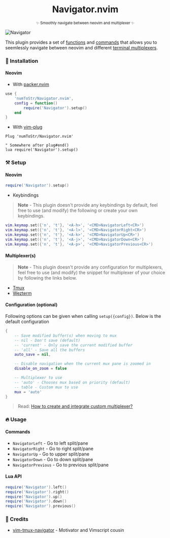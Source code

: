 <h1 align='center'>Navigator.nvim</h1>
<p align="center"><sup>✨ Smoothly navigate between neovim and multiplexer ✨</sup></p>

![Navigator](https://user-images.githubusercontent.com/24727447/157040356-1f44323a-c7b6-4955-8207-5e6cade08c9e.gif "Navigating to the moon")

This plugin provides a set of [functions](#lua-api) and [commands](#commands) that allows you to seemlessly navigate between neovim and different [terminal multiplexers](#multiplexers).

### 🚀 Installation

#### Neovim

- With [packer.nvim](https://github.com/wbthomason/packer.nvim)

```lua
use {
    'numToStr/Navigator.nvim',
    config = function()
        require('Navigator').setup()
    end
}
```

- With [vim-plug](https://github.com/junegunn/vim-plug)

```vim
Plug 'numToStr/Navigator.nvim'

" Somewhere after plug#end()
lua require('Navigator').setup()
```

### ⚒️ Setup

#### Neovim

```lua
require('Navigator').setup()
```

- Keybindings

> **Note** - This plugin doesn't provide any keybindings by default, feel free to use (and modify) the following or create your own keybindings.

```lua
vim.keymap.set({'n', 't'}, '<A-h>', '<CMD>NavigatorLeft<CR>')
vim.keymap.set({'n', 't'}, '<A-l>', '<CMD>NavigatorRight<CR>')
vim.keymap.set({'n', 't'}, '<A-k>', '<CMD>NavigatorUp<CR>')
vim.keymap.set({'n', 't'}, '<A-j>', '<CMD>NavigatorDown<CR>')
vim.keymap.set({'n', 't'}, '<A-p>', '<CMD>NavigatorPrevious<CR>')
```

#### Multiplexer(s)

> **Note** - This plugin doesn't provide any configuration for multiplexers, feel free to use (and modify) the snippet for multiplexer of your choice by following the links below.

- [Tmux](https://github.com/numToStr/Navigator.nvim/wiki/Tmux-Integration)
- [Wezterm](https://github.com/numToStr/Navigator.nvim/wiki/WezTerm-Integration)

#### Configuration (optional)

Following options can be given when calling `setup({config})`. Below is the default configuration

```lua
{
    -- Save modified buffer(s) when moving to mux
    -- nil - Don't save (default)
    -- 'current' - Only save the current modified buffer
    -- 'all' - Save all the buffers
    auto_save = nil,

    -- Disable navigation when the current mux pane is zoomed in
    disable_on_zoom = false

    -- Multiplexer to use
    -- 'auto' - Chooses mux based on priority (default)
    -- table - Custom mux to use
    mux = 'auto'
}
```

> Read: [How to create and integrate custom multiplexer?](https://github.com/numToStr/Navigator.nvim/wiki/Custom-Multiplexer)

### 🔥 Usage

#### Commands

- `NavigatorLeft` - Go to left split/pane
- `NavigatorRight` - Go to right split/pane
- `NavigatorUp` - Go to upper split/pane
- `NavigatorDown` - Go to down split/pane
- `NavigatorPrevious` - Go to previous split/pane

#### Lua API

```lua
require('Navigator').left()
require('Navigator').right()
require('Navigator').up()
require('Navigator').down()
require('Navigator').previous()
```

### 💐 Credits

- [vim-tmux-navigator](https://github.com/christoomey/vim-tmux-navigator) - Motivator and Vimscript cousin
